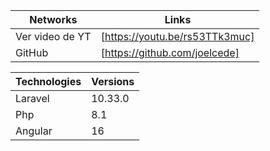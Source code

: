 | Networks | Links |
| ------ | ------ |
| Ver video de YT | [https://youtu.be/rs53TTk3muc] |
| GitHub | [https://github.com/joelcede] |

| Technologies | Versions |
| ------ | ------ |
| Laravel | 10.33.0 |
| Php | 8.1|
| Angular | 16 |
